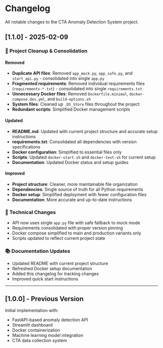 # Changelog

All notable changes to the CTA Anomaly Detection System project.

## [1.1.0] - 2025-02-09

### 🧹 Project Cleanup & Consolidation

#### Removed
- **Duplicate API files**: Removed `app_mock.py`, `app_safe.py`, and `start_api.py` - consolidated into single `app.py`
- **Fragmented requirements**: Removed individual requirements files (`requirements-*.txt`) - consolidated into single `requirements.txt`
- **Unnecessary Docker files**: Removed `Dockerfile.minimal`, `docker-compose.dev.yml`, and `build-options.sh`
- **System files**: Cleaned up `.DS_Store` files throughout the project
- **Redundant scripts**: Simplified Docker management scripts

#### Updated
- **README.md**: Updated with current project structure and accurate setup instructions
- **requirements.txt**: Consolidated all dependencies with version specifications
- **Docker configuration**: Simplified to essential files only
- **Scripts**: Updated `docker-start.sh` and `docker-test.sh` for current setup
- **Documentation**: Updated Docker status and setup guides

#### Improved
- **Project structure**: Cleaner, more maintainable file organization
- **Dependencies**: Single source of truth for all Python requirements
- **Docker setup**: Simplified deployment with fewer configuration files
- **Documentation**: More accurate and up-to-date instructions

### 🔧 Technical Changes
- API now uses single `app.py` file with safe fallback to mock mode
- Requirements consolidated with proper version pinning
- Docker compose simplified to main and production variants only
- Scripts updated to reflect current project state

### 📚 Documentation Updates
- Updated README with current project structure
- Refreshed Docker setup documentation
- Added this changelog for tracking changes
- Improved quick start instructions

---

## [1.0.0] - Previous Version

Initial implementation with:
- FastAPI-based anomaly detection API
- Streamlit dashboard
- Docker containerization
- Machine learning model integration
- CTA data collection system